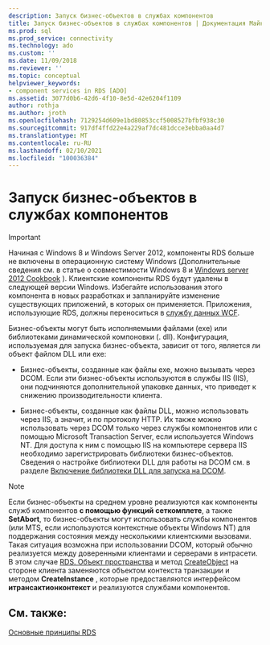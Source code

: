 ```yaml
---
description: Запуск бизнес-объектов в службах компонентов
title: Запуск бизнес-объектов в службах компонентов | Документация Майкрософт
ms.prod: sql
ms.prod_service: connectivity
ms.technology: ado
ms.custom: ''
ms.date: 11/09/2018
ms.reviewer: ''
ms.topic: conceptual
helpviewer_keywords:
- component services in RDS [ADO]
ms.assetid: 3077d0b6-42d6-4f10-8e5d-42e6204f1109
author: rothja
ms.author: jroth
ms.openlocfilehash: 7129254d609e1bd80853ccf5008527bfbf938c30
ms.sourcegitcommit: 917df4ffd22e4a229af7dc481dcce3ebba0aa4d7
ms.translationtype: MT
ms.contentlocale: ru-RU
ms.lasthandoff: 02/10/2021
ms.locfileid: "100036384"
---
```

# <a name="running-business-objects-in-component-services"></a>Запуск бизнес-объектов в службах компонентов
> [!IMPORTANT]
>  Начиная с Windows 8 и Windows Server 2012, компоненты RDS больше не включены в операционную систему Windows (Дополнительные сведения см. в статье о совместимости Windows 8 и [Windows server 2012 Cookbook](https://www.microsoft.com/download/details.aspx?id=27416) ). Клиентские компоненты RDS будут удалены в следующей версии Windows. Избегайте использования этого компонента в новых разработках и запланируйте изменение существующих приложений, в которых он применяется. Приложения, использующие RDS, должны переноситься в [службу данных WCF](/dotnet/framework/wcf/).  
  
 Бизнес-объекты могут быть исполняемыми файлами (exe) или библиотеками динамической компоновки (. dll). Конфигурация, используемая для запуска бизнес-объекта, зависит от того, является ли объект файлом DLL или exe:  
  
-   Бизнес-объекты, созданные как файлы exe, можно вызывать через DCOM. Если эти бизнес-объекты используются в службы IIS (IIS), они подчиняются дополнительной упаковке данных, что приведет к снижению производительности клиента.  
  
-   Бизнес-объекты, созданные как файлы DLL, можно использовать через IIS, а значит, и по протоколу HTTP. Их также можно использовать через DCOM только через службы компонентов или с помощью Microsoft Transaction Server, если используется Windows NT. Для доступа к ним с помощью IIS на компьютере сервера IIS необходимо зарегистрировать библиотеки бизнес-объектов. Сведения о настройке библиотеки DLL для работы на DCOM см. в разделе [Включение библиотеки DLL для запуска на DCOM](./enabling-a-dll-to-run-on-dcom.md).  
  
> [!NOTE]
>  Если бизнес-объекты на среднем уровне реализуются как компоненты служб компонентов **с помощью функций** **сеткомплете**, а также **SetAbort**, то бизнес-объекты могут использовать службы компонентов (или MTS, если используются контекстные объекты Windows NT) для поддержания состояния между несколькими клиентскими вызовами. Такая ситуация возможна при использовании DCOM, который обычно реализуется между доверенными клиентами и серверами в интрасети. В этом случае [RDS. Объект пространства](../../reference/rds-api/dataspace-object-rds.md) и метод [CreateObject](../../reference/rds-api/createobject-method-rds.md) на стороне клиента заменяются объектом контекста транзакции и методом **CreateInstance** , которые предоставляются интерфейсом **итрансактионконтекст** и реализуются службами компонентов.  
  
## <a name="see-also"></a>См. также:  
 [Основные принципы RDS](./rds-fundamentals.md)